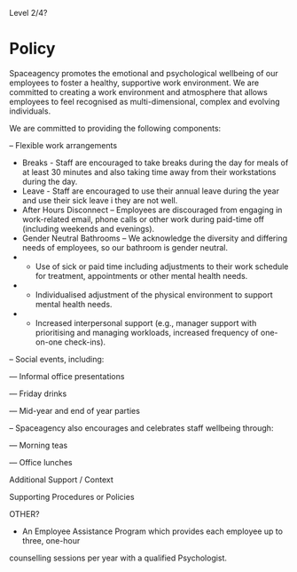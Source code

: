 Level 2/4?

# Policy

Spaceagency promotes the emotional and psychological wellbeing of our employees to foster a healthy, supportive work environment. We are committed to creating a work environment and atmosphere that allows employees to feel recognised as multi-dimensional, complex and evolving individuals. 

We are committed to providing the following components: 

– Flexible work arrangements 

-   Breaks - Staff are encouraged to take breaks during the day for meals of at least 30 minutes and also taking time away from their workstations during the day.
-   Leave - Staff are encouraged to use their annual leave during the year and use their sick leave i they are not well.
-   After Hours Disconnect – Employees are discouraged from engaging in work-related email, phone calls or other work during paid-time off (including weekends and evenings).
-   Gender Neutral Bathrooms – We acknowledge the diversity and differing needs of employees, so our bathroom is gender neutral.
-   + Use of sick or paid time including adjustments to their work schedule for treatment, appointments or other mental health needs.
-   + Individualised adjustment of the physical environment to support mental health needs.
-   + Increased interpersonal support (e.g., manager support with prioritising and managing workloads, increased frequency of one-on-one check-ins).

– Social events, including: 

— Informal office presentations 

— Friday drinks 

— Mid-year and end of year parties 

– Spaceagency also encourages and celebrates staff wellbeing through: 

— Morning teas 

— Office lunches 

  

  

  

Additional Support / Context

  

  

  

  

Supporting Procedures or Policies

  

  

  

  

  

  

OTHER?

  

+ An Employee Assistance Program which provides each employee up to three, one-hour

counselling sessions per year with a qualified Psychologist.